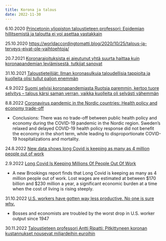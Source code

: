 ```yaml
---
title: Korona ja talous
date: 2022-11-30
---
```


6.10.2020 [Princetonin yliopiston taloustieteen professori: Epidemian hillitsemistä ja taloutta ei voi asettaa vastakkain](https://www.hs.fi/talous/art-2000006659643.html)

25.10.2020
https://worldaccordingtomatti.blog/2020/10/25/talous-ja-terveys-eivat-ole-vaihtoehtoja/

20.7.2021 [Koronarajoituksista ei aieutunut yhtä suurta haittaa kuin koronapandemian leviämisestä, tutkijat sanovat](https://tekniikanmaailma.fi/koronarajoituksista-ei-aiheutunut-yhta-suurta-haittaa-kuin-koronapandemian-leviamisesta-tutkijat-sanovat/)

31.10.2021 [Taloustieteilijät: Ilman koronasulkuja taloudellisia tappioita ja kuolleita olisi tullut paljon enemmän](https://yle.fi/uutiset/3-12165691)

4.9.2022 [Suomi selvisi koronapandemiasta Ruotsia paremmin, kertoo tuore selvitys – talous kärsi saman verran, vaikka kuolleita oli selvästi vähemmän](https://www.hs.fi/talous/art-2000008737881.html)

8.8.2022 [Coronavirus pandemic in the Nordic countries: Health policy and economy trade-off](https://jogh.org/2022/jogh-12-05017)
* Conclusions: There was no trade-off between public health policy and economy during the COVID-19 pandemic in the Nordic region. Sweden’s relaxed and delayed COVID-19 health policy response did not benefit the economy in the short term, while leading to disproportionate COVID-19 hospitalizations and mortality.

24.8.2022 [New data shows long Covid is keeping as many as 4 million people out of work](https://www.brookings.edu/research/new-data-shows-long-covid-is-keeping-as-many-as-4-million-people-out-of-work/)

2.9.2022 [Long Covid Is Keeping Millions Of People Out Of Work](https://www.forbes.com/sites/williamhaseltine/2022/09/02/long-covid-is-keeping-millions-of-people-out-of-work/?sh=7120746a52cc)
* A new Brookings report finds that Long Covid is keeping as many as 4 million people out of work. Lost wages are estimated at between $170 billion and $230 million a year, a significant economic burden at a time when the cost of living is rising steeply.

31.10.2022 [U.S. workers have gotten way less productive. No one is sure why.](https://www.washingtonpost.com/business/2022/10/31/productivity-down-employers-worried-recession/)
* Bosses and economists are troubled by the worst drop in U.S. worker output since 1947

30.11.2022 [Taloustieteen professori Antti Ripatti: Pitkittyneen koronan kustannukset nousevat miljardeihin euroihin](https://www.mediuutiset.fi/uutiset/mu/9919a3ea-2cac-4438-99d9-566c90b5cf3e)
